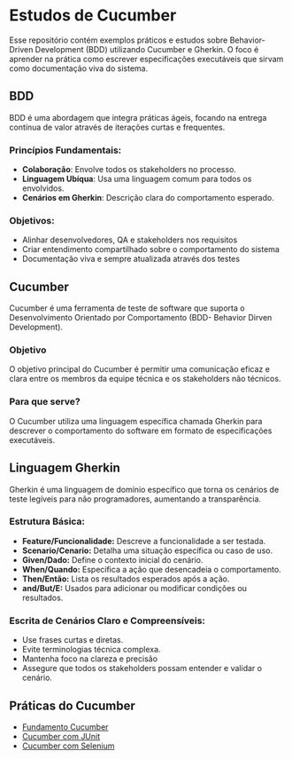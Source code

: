 
# Estudos de Cucumber

Esse repositório contém exemplos práticos e estudos sobre Behavior-Driven Development (BDD) utilizando Cucumber e Gherkin. O foco é aprender na prática como escrever especificações executáveis que sirvam como documentação viva do sistema.

## BDD

BDD é uma abordagem que integra práticas ágeis, focando na entrega contínua de valor através de iterações curtas e frequentes.

### Princípios Fundamentais:
- **Colaboração**: Envolve todos os stakeholders no processo.
- **Linguagem Ubíqua**: Usa uma linguagem comum para todos os envolvidos.
- **Cenários em Gherkin**: Descrição clara do comportamento esperado.

### Objetivos: 
- Alinhar desenvolvedores, QA e stakeholders nos requisitos
- Criar entendimento compartilhado sobre o comportamento do sistema
- Documentação viva e sempre atualizada através dos testes

## Cucumber
Cucumber é uma ferramenta de teste de software que suporta o Desenvolvimento Orientado por Comportamento (BDD- Behavior Dirven Development). 

### Objetivo
O objetivo principal do Cucumber é permitir uma comunicação eficaz e clara entre os membros da equipe técnica e os stakeholders não técnicos.

### Para que serve?
O Cucumber utiliza uma linguagem específica chamada Gherkin para descrever o comportamento do software em formato de especificações executáveis.

## Linguagem Gherkin
Gherkin é uma linguagem de domínio específico que torna os cenários de teste legíveis para não programadores, aumentando a transparência.

### Estrutura Básica:
- **Feature/Funcionalidade:** Descreve a funcionalidade a ser testada.
- **Scenario/Cenario:** Detalha uma situação específica ou caso de uso.
- **Given/Dado:** Define o contexto inicial do cenário.
- **When/Quando:** Especifica a ação que desencadeia o comportamento.
- **Then/Então:** Lista os resultados esperados após a ação.
- **and/But/E:** Usados para adicionar ou modificar condições ou resultados.

### Escrita de Cenários Claro e Compreensíveis:
- Use frases curtas e diretas.
- Evite terminologias técnica complexa.
- Mantenha foco na clareza e precisão
- Assegure que todos os stakeholders possam entender e validar o cenário.

## Práticas do Cucumber

 - [Fundamento Cucumber](https://github.com/RyanRafaelA/estudosCucumber/tree/main/fundamentoCucumber)
 - [Cucumber com JUnit](https://github.com/RyanRafaelA/estudosCucumber/tree/main/bddTesteUnitarios)
 - [Cucumber com Selenium](https://github.com/RyanRafaelA/estudosCucumber/tree/main/cucumberSelenium)

